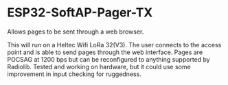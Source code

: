 # ESP32-SoftAP-Pager-TX
Allows pages to be sent through a web browser.

<p>This will run on a Heltec Wifi LoRa 32(V3). The user connects to the access point and is able to send pages through the web interface. Pages are POCSAG at 1200 bps but can be reconfigured to anything supported by Radiolib. Tested and working on hardware, but it could use some improvement in input checking for ruggedness.</p>
